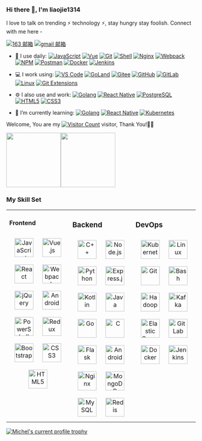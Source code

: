 <!--
**liaojie1314/liaojie1314** is a ✨ _special_ ✨ repository because its `README.md` (this file) appears on your GitHub profile.

Here are some ideas to get you started:

- 🔭 I’m currently working on ...
- 🌱 I’m currently learning ...
- 👯 I’m looking to collaborate on ...
- 🤔 I’m looking for help with ...
- 💬 Ask me about ...
- 📫 How to reach me: ...
- 😄 Pronouns: ...
- ⚡ Fun fact: ...
-->
<link rel="stylesheet" type="text/css" href="./style.css">

### Hi there 👋, I'm liaojie1314

I love to talk on trending ⚡ technology ⚡, stay hungry stay foolish. Connect with me here -

[![163 邮箱](https://img.shields.io/badge/-163%20Mail-FC1F1F?style=plastic&link=mailto:yuanyuanblog@163.com)](mailto:yuanyuanblog@163.com)
[![gmail 邮箱](https://img.shields.io/badge/Gmail-D14836?logo=gmail&logoColor=white)](mailto:liaoj231@gmail.com)

- 🚀 I use daily:
  [![JavaScript](https://img.shields.io/badge/JavaScript-000000?logo=JavaScript&logoColor=FFCA28)](https://www.yuanyuan.blog/)
  [![Vue](https://img.shields.io/badge/Vue.js-35495E?logo=vue.js&logoColor=4FC08D)](https://www.yuanyuan.blog/)
  [![Git](https://img.shields.io/badge/-Git-000000?logo=git&logoColor=FF7043)](https://www.yuanyuan.blog/)
  [![Shell](https://img.shields.io/badge/-Shell-4EC422?logo=Shell&logoColor=FF7043)](https://www.yuanyuan.blog/)
  [![Nginx](https://img.shields.io/badge/-Nginx-F6C915?logo=nginx&logoColor=029137)](https://www.yuanyuan.blog/)
  [![Webpack](https://img.shields.io/badge/-webpack-2B3A42?logo=webpack&logoColor=75AFCC)](https://www.yuanyuan.blog/)
  [![NPM](https://img.shields.io/badge/-NPM-2875E3?logo=npm&logoColor=029137)](https://www.yuanyuan.blog/)
  [![Postman](https://img.shields.io/badge/-Postman-7A1FA2?logo=postman&logoColor=FC8019)](https://www.yuanyuan.blog/)
  [![Docker](https://img.shields.io/badge/docker-20232A?logo=docker&logoColor=61DAFB)](https://www.yuanyuan.blog/)
  [![Jenkins](https://img.shields.io/badge/-Jenkins-F6C915?logo=jenkins&logoColor=F16061)](https://www.yuanyuan.blog/)

- 💻 I work using:
  [![VS Code](https://img.shields.io/badge/-VS%20Code-007ACC?style=plastic&logo=visual-studio-code)](https://www.yuanyuan.blog/)
  [![GoLand](https://img.shields.io/badge/-GoLand-000?logo=goland&logoColor=00ACC1)](https://www.yuanyuan.blog/)
  [![Gitee](https://img.shields.io/badge/-Gitee-A80025?logo=gitee&logoColor=F16061)](https://www.yuanyuan.blog/)
  [![GitHub](https://img.shields.io/badge/-GitHub-181717?style=plastic&logo=github)](https://www.yuanyuan.blog/)
  [![GitLab](https://img.shields.io/badge/-GitLab-FCA121?style=plastic&logo=gitlab)](https://www.yuanyuan.blog/)
  [![Linux](https://img.shields.io/badge/-Linux-F16061?logo=linux&logoColor=000)](https://www.yuanyuan.blog/)
  [![Git Extensions](https://img.shields.io/badge/-Git%20Extensions-green?logo=git%20extensions&logoColor=DE3929)](https://www.yuanyuan.blog/)

- ⚙️ I also use and work:
  [![Golang](https://img.shields.io/badge/-Golang-02569B?logo=go&logoColor=00ACC1)](https://www.yuanyuan.blog/)
  [![React Native](https://img.shields.io/badge/React_Native-20232A?logo=react&logoColor=61DAFB)](https://www.yuanyuan.blog/)
  [![PostgreSQL](https://img.shields.io/badge/-PostgreSQL-336791?style=plastic&logo=postgresql)](https://www.yuanyuan.blog/)
  [![HTML5](https://img.shields.io/badge/-HTML5-E34F26?style=plastic&logo=html5&logoColor=white)](https://www.yuanyuan.blog/)
  [![CSS3](https://img.shields.io/badge/-CSS3-1572B6?style=plastic&logo=css3)](https://www.yuanyuan.blog/)

- 🌱 I’m currently learning:
  [![Golang](https://img.shields.io/badge/-Golang-02569B?logo=go&logoColor=00ACC1)](https://www.yuanyuan.blog/)
  [![React Native](https://img.shields.io/badge/React_Native-20232A?logo=react&logoColor=61DAFB)](https://www.yuanyuan.blog/)
  [![Kubernetes](https://img.shields.io/badge/-Kubernetes-F5F5F5?logo=Kubernetes&logoColor=316CE6)](https://www.yuanyuan.blog/)


Welcome, You are my [![Visitor Count](https://profile-counter.glitch.me/liaojie1314/count.svg)](https://www.yuanyuan.blog/) visitor, Thank You!🎉🎉

[<span><img src="https://github-readme-stats.vercel.app/api/top-langs/?username=liaojie1314&layout=compact" height=145/></span><span><img src="https://github-readme-stats.vercel.app/api?username=liaojie1314&count_private=true&show_icons=true" height=145/></span>](https://www.yuanyuan.blog/)

<!--

<table border="0">
<tr>
<td valign="top">
<img src="https://github-readme-stats.vercel.app/api/top-langs/?username=all-smile&layout=compact" alt="Top Langs" height="160" />
</td>
<td valign="top">
<img src="https://github-readme-stats.vercel.app/api?username=all-smile&show_icons=true" alt="all-smile's GitHub stats" height="160" />
</td>
</tr>
</table>

-->

### My Skill Set

<table><tr><td valign="top" width="33%">




#### Frontend

<div align="center">
<img style="margin: 10px" src="https://profilinator.rishav.dev/skills-assets/javascript-original.svg" alt="JavaScript" height="50" />
<img style="margin: 10px" src="https://profilinator.rishav.dev/skills-assets/vuejs-original-wordmark.svg" alt="Vue.js" height="50" />
<img style="margin: 10px" src="https://profilinator.rishav.dev/skills-assets/react-original-wordmark.svg" alt="React" height="50" />
<img style="margin: 10px" src="https://profilinator.rishav.dev/skills-assets/webpack-original.svg" alt="Webpack" height="50" />
<img style="margin: 10px" src="https://profilinator.rishav.dev/skills-assets/jquery.png" alt="jQuery" height="50" />
<img style="margin: 10px" src="https://profilinator.rishav.dev/skills-assets/android-original-wordmark.svg" alt="Android" height="50" />
<img style="margin: 10px" src="https://profilinator.rishav.dev/skills-assets/powershell.png" alt="PowerShell" height="50" />
<img style="margin: 10px" src="https://profilinator.rishav.dev/skills-assets/redux-original.svg" alt="Redux" height="50" />
<img style="margin: 10px" src="https://profilinator.rishav.dev/skills-assets/bootstrap-plain.svg" alt="Bootstrap" height="50" />
<img style="margin: 10px" src="https://profilinator.rishav.dev/skills-assets/css3-original-wordmark.svg" alt="CSS3" height="50" />
<img style="margin: 10px" src="https://profilinator.rishav.dev/skills-assets/html5-original-wordmark.svg" alt="HTML5" height="50" />
</div>


</td>
<td valign="top" width="33%">

### Backend  
<div align="center">  
<a href="https://www.cplusplus.com/" target="_blank"><img style="margin: 10px" src="https://profilinator.rishav.dev/skills-assets/cplusplus-original.svg" alt="C++" height="50" /></a>  
<a href="https://nodejs.org/" target="_blank"><img style="margin: 10px" src="https://profilinator.rishav.dev/skills-assets/nodejs-original-wordmark.svg" alt="Node.js" height="50" /></a>  
<a href="https://www.python.org/" target="_blank"><img style="margin: 10px" src="https://profilinator.rishav.dev/skills-assets/python-original.svg" alt="Python" height="50" /></a>  
<a href="https://expressjs.com/" target="_blank"><img style="margin: 10px" src="https://profilinator.rishav.dev/skills-assets/express-original-wordmark.svg" alt="Express.js" height="50" /></a>  
<a href="https://kotlinlang.org/" target="_blank"><img style="margin: 10px" src="https://profilinator.rishav.dev/skills-assets/kotlinlang-icon.svg" alt="Kotlin" height="50" /></a>  
<a href="https://www.java.com/" target="_blank"><img style="margin: 10px" src="https://profilinator.rishav.dev/skills-assets/java-original-wordmark.svg" alt="Java" height="50" /></a>  
<a href="https://go.dev/" target="_blank"><img style="margin: 10px" src="https://profilinator.rishav.dev/skills-assets/go-original.svg" alt="Go" height="50" /></a>  
<a href="https://www.cprogramming.com/" target="_blank"><img style="margin: 10px" src="https://profilinator.rishav.dev/skills-assets/c-original.svg" alt="C" height="50" /></a>  
<a href="https://flask.palletsprojects.com/" target="_blank"><img style="margin: 10px" src="https://profilinator.rishav.dev/skills-assets/flask.png" alt="Flask" height="50" /></a>  
<a href="https://www.android.com/intl/en_in/" target="_blank"><img style="margin: 10px" src="https://profilinator.rishav.dev/skills-assets/android-original-wordmark.svg" alt="Android" height="50" /></a>  
<a href="https://www.nginx.com/" target="_blank"><img style="margin: 10px" src="https://profilinator.rishav.dev/skills-assets/nginx-original.svg" alt="Nginx" height="50" /></a>  
<a href="https://www.mongodb.com/" target="_blank"><img style="margin: 10px" src="https://profilinator.rishav.dev/skills-assets/mongodb-original-wordmark.svg" alt="MongoDB" height="50" /></a>  
<a href="https://www.mysql.com/" target="_blank"><img style="margin: 10px" src="https://profilinator.rishav.dev/skills-assets/mysql-original-wordmark.svg" alt="MySQL" height="50" /></a>  
<a href="https://redis.io/" target="_blank"><img style="margin: 10px" src="https://profilinator.rishav.dev/skills-assets/redis-original-wordmark.svg" alt="Redis" height="50" /></a>  
</div>

</td><td valign="top" width="33%">



### DevOps  
<div align="center">  
<a href="https://kubernetes.io/" target="_blank"><img style="margin: 10px" src="https://profilinator.rishav.dev/skills-assets/kubernetes-icon.svg" alt="Kubernetes" height="50" /></a>  
<a href="https://www.linux.org/" target="_blank"><img style="margin: 10px" src="https://profilinator.rishav.dev/skills-assets/linux-original.svg" alt="Linux" height="50" /></a>  
<a href="https://github.com/" target="_blank"><img style="margin: 10px" src="https://profilinator.rishav.dev/skills-assets/git-scm-icon.svg" alt="Git" height="50" /></a>  
<a href="https://www.gnu.org/software/bash/" target="_blank"><img style="margin: 10px" src="https://profilinator.rishav.dev/skills-assets/gnu_bash-icon.svg" alt="Bash" height="50" /></a>  
<a href="https://hadoop.apache.org/" target="_blank"><img style="margin: 10px" src="https://profilinator.rishav.dev/skills-assets/apache_hadoop-icon.svg" alt="Hadoop" height="50" /></a>  
<a href="https://kafka.apache.org/" target="_blank"><img style="margin: 10px" src="https://profilinator.rishav.dev/skills-assets/apache_kafka-icon.svg" alt="Kafka" height="50" /></a>  
<a href="https://www.elastic.co/" target="_blank"><img style="margin: 10px" src="https://profilinator.rishav.dev/skills-assets/elasticsearch.png" alt="Elastic Search" height="50" /></a>  
<a href="https://about.gitlab.com/" target="_blank"><img style="margin: 10px" src="https://profilinator.rishav.dev/skills-assets/gitlab.svg" alt="GitLab" height="50" /></a>  
<a href="https://www.docker.com/" target="_blank"><img style="margin: 10px" src="https://profilinator.rishav.dev/skills-assets/docker-original-wordmark.svg" alt="Docker" height="50" /></a>  
<a href="https://www.jenkins.io/" target="_blank"><img style="margin: 10px" src="https://profilinator.rishav.dev/skills-assets/jenkins-icon.svg" alt="Jenkins" height="50" /></a>  
</div>

</td></tr></table>  

[![Michel's current profile trophy](https://github-profile-trophy.vercel.app/?username=liaojie1314)](#)
